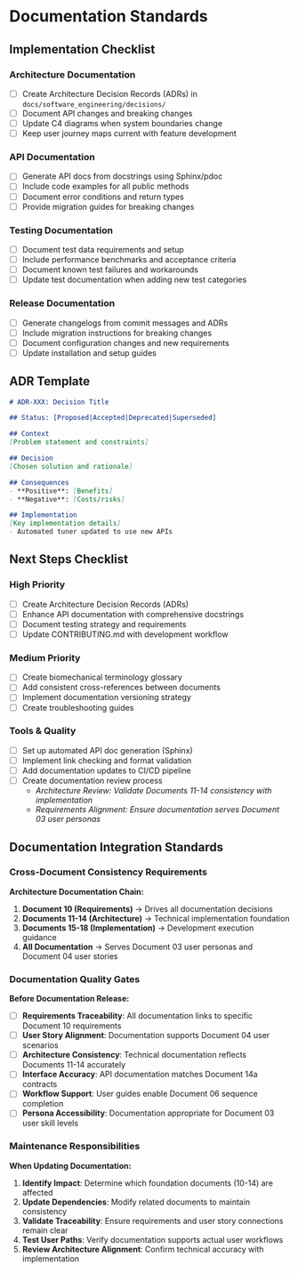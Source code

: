 # Documentation Standards

## Implementation Checklist

### Architecture Documentation
- [ ] Create Architecture Decision Records (ADRs) in `docs/software_engineering/decisions/`
- [ ] Document API changes and breaking changes  
- [ ] Update C4 diagrams when system boundaries change
- [ ] Keep user journey maps current with feature development

### API Documentation  
- [ ] Generate API docs from docstrings using Sphinx/pdoc
- [ ] Include code examples for all public methods
- [ ] Document error conditions and return types
- [ ] Provide migration guides for breaking changes

### Testing Documentation
- [ ] Document test data requirements and setup
- [ ] Include performance benchmarks and acceptance criteria  
- [ ] Document known test failures and workarounds
- [ ] Update test documentation when adding new test categories

### Release Documentation
- [ ] Generate changelogs from commit messages and ADRs
- [ ] Include migration instructions for breaking changes
- [ ] Document configuration changes and new requirements
- [ ] Update installation and setup guides

## ADR Template

```markdown
# ADR-XXX: Decision Title

## Status: [Proposed|Accepted|Deprecated|Superseded]

## Context
[Problem statement and constraints]

## Decision  
[Chosen solution and rationale]

## Consequences
- **Positive**: [Benefits]
- **Negative**: [Costs/risks]

## Implementation
[Key implementation details]
- Automated tuner updated to use new APIs
```

## Next Steps Checklist

### High Priority
- [ ] Create Architecture Decision Records (ADRs)
- [ ] Enhance API documentation with comprehensive docstrings
- [ ] Document testing strategy and requirements
- [ ] Update CONTRIBUTING.md with development workflow

### Medium Priority  
- [ ] Create biomechanical terminology glossary
- [ ] Add consistent cross-references between documents
- [ ] Implement documentation versioning strategy
- [ ] Create troubleshooting guides

### Tools & Quality
- [ ] Set up automated API doc generation (Sphinx)
- [ ] Implement link checking and format validation
- [ ] Add documentation updates to CI/CD pipeline
- [ ] Create documentation review process
  - *Architecture Review: Validate Documents 11-14 consistency with implementation*
  - *Requirements Alignment: Ensure documentation serves Document 03 user personas*

## Documentation Integration Standards

### Cross-Document Consistency Requirements

**Architecture Documentation Chain:**
1. **Document 10 (Requirements)** → Drives all documentation decisions
2. **Documents 11-14 (Architecture)** → Technical implementation foundation
3. **Documents 15-18 (Implementation)** → Development execution guidance
4. **All Documentation** → Serves Document 03 user personas and Document 04 user stories

### Documentation Quality Gates

**Before Documentation Release:**
- [ ] **Requirements Traceability**: All documentation links to specific Document 10 requirements
- [ ] **User Story Alignment**: Documentation supports Document 04 user scenarios
- [ ] **Architecture Consistency**: Technical documentation reflects Documents 11-14 accurately
- [ ] **Interface Accuracy**: API documentation matches Document 14a contracts
- [ ] **Workflow Support**: User guides enable Document 06 sequence completion
- [ ] **Persona Accessibility**: Documentation appropriate for Document 03 user skill levels

### Maintenance Responsibilities

**When Updating Documentation:**
1. **Identify Impact**: Determine which foundation documents (10-14) are affected
2. **Update Dependencies**: Modify related documents to maintain consistency
3. **Validate Traceability**: Ensure requirements and user story connections remain clear
4. **Test User Paths**: Verify documentation supports actual user workflows
5. **Review Architecture Alignment**: Confirm technical accuracy with implementation